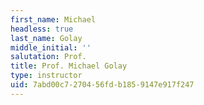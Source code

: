 ```yaml
---
first_name: Michael
headless: true
last_name: Golay
middle_initial: ''
salutation: Prof.
title: Prof. Michael Golay
type: instructor
uid: 7abd00c7-2704-56fd-b185-9147e917f247
---
```

